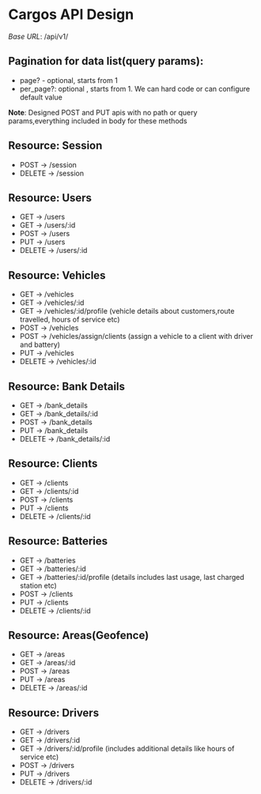 # Cargos API Design

_Base URL_: /api/v1/

## Pagination for data list(query params):

- page? - optional, starts from 1
- per_page?: optional , starts from 1. We can hard code or can configure default
  value

**Note**: Designed POST and PUT apis with no path or query params,everything
included in body for these methods

## Resource: Session

- POST -> /session
- DELETE -> /session

## Resource: Users

- GET -> /users
- GET -> /users/:id
- POST -> /users
- PUT -> /users
- DELETE -> /users/:id

## Resource: Vehicles

- GET -> /vehicles
- GET -> /vehicles/:id
- GET -> /vehicles/:id/profile (vehicle details about customers,route travelled, hours of service etc)
- POST -> /vehicles
- POST -> /vehicles/assign/clients (assign a vehicle to a client with driver and battery)
- PUT -> /vehicles
- DELETE -> /vehicles/:id

## Resource: Bank Details

- GET -> /bank_details
- GET -> /bank_details/:id
- POST -> /bank_details
- PUT -> /bank_details
- DELETE -> /bank_details/:id

## Resource: Clients

- GET -> /clients
- GET -> /clients/:id
- POST -> /clients
- PUT -> /clients
- DELETE -> /clients/:id

## Resource: Batteries

- GET -> /batteries
- GET -> /batteries/:id
- GET -> /batteries/:id/profile (details includes last usage, last charged station etc)
- POST -> /clients
- PUT -> /clients
- DELETE -> /clients/:id

## Resource: Areas(Geofence)

- GET -> /areas
- GET -> /areas/:id
- POST -> /areas
- PUT -> /areas
- DELETE -> /areas/:id

## Resource: Drivers

- GET -> /drivers
- GET -> /drivers/:id
- GET -> /drivers/:id/profile (includes additional details like hours of service etc)
- POST -> /drivers
- PUT -> /drivers
- DELETE -> /drivers/:id
